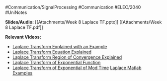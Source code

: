 #Communication/SignalProcessing #Communication #ELEC/2040 #UniNotes

**Slides/Audio:**
[[Attachments/Week 8 Laplace TF.pptx]]
[[Attachments/Week 8 Laplace TF.pdf]]

**Relevant Videos:**
- [Laplace Transform Explained with an Example](https://youtu.be/wvs8jhW-Z1I)
- [Laplace Transform Equation Explained](https://youtu.be/F_XmgIryugU)  
- [Laplace Transform Region of Convergence Explained](https://youtu.be/SexBL1OlhhU)
- [Laplace Transform of Exponential Function](https://youtu.be/xnoDSl71jqY)
- [Laplace Transform of Exponential of Mod Time](https://youtu.be/teuk1QxM-yw)
[Laplace Matlab Examples](https://ilearn.mq.edu.au/pluginfile.php/8194502/mod_label/intro/LaplaceExamples.m)

